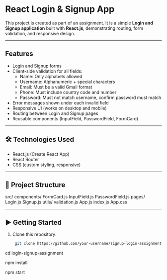 # React Login & Signup App

This project is created as part of an assignment. It is a simple **Login and Signup application** built with **React.js**, demonstrating routing, form validation, and responsive design.

---

## Features
- Login and Signup forms
- Client-side validation for all fields:
  - Name: Only alphabets allowed
  - Username: Alphanumeric + special characters
  - Email: Must be a valid Gmail format
  - Phone: Must include country code and number
  - Password: Must not match username, confirm password must match
- Error messages shown under each invalid field
- Responsive UI (works on desktop and mobile)
- Routing between Login and Signup pages
- Reusable components (InputField, PasswordField, FormCard)

---

## 🛠️ Technologies Used
- React.js (Create React App)
- React Router
- CSS (custom styling, responsive)

---

## 📂 Project Structure
src/
components/
FormCard.js
InputField.js
PasswordField.js
pages/
Login.js
Signup.js
utils/
validation.js
App.js
index.js
App.css


---

## ▶️ Getting Started

1. Clone this repository:
   ```bash
    git clone https://github.com/your-username/signup-login-assignment.git

cd login-signup-assignment

npm install

npm start
